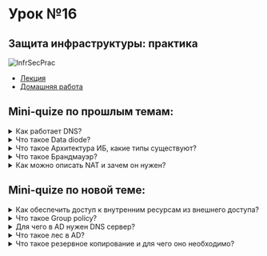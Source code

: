 # Урок №16
## Защита инфраструктуры: практика

![InfrSecPrac](https://img.freepik.com/premium-photo/artificial-intelligence-looking-smart-city-ai-control-city-infrastructure-data-traffic-ensure_327072-34468.jpg?w=1380)

* [Лекция](16_Защита_инфр_практика.pdf)
* [Домашняя работа](HW15_16.md)


## Mini-quize по прошлым темам:
<details>
  <summary>Как работает DNS?</summary>
<br>
DNS (Domain Name System) — это как телефонная книга интернета. Когда ты вводишь адрес сайта (например, google.com), DNS переводит его в IP-адрес, который компьютеры могут понять.
  
По сути, это система, которая помогает устройствам находить друг друга в интернете, делая доступ к сайтам более удобным для людей.
 
---
  
</details>

<details>
  <summary>Что такое Data diode?</summary>
<br>
Data Diode — это устройство, которое обеспечивает одностороннюю передачу данных. Оно используется там, где нужна высокая степень безопасности.
  
Например, в критически важных системах можно отправлять данные наружу, но обратно ничего не принимается, что предотвращает атаки и утечки информации.
 
---
 
</details>


<details>
  <summary>Что такое Архитектура ИБ, какие типы существуют?</summary>
<br>
Архитектура информационной безопасности — это структура и набор принципов, которые помогают защитить информацию в организации. Существуют разные типы архитектур ИБ:

- Корпоративная (для защиты всех ресурсов компании),
- Сетевой периметр (защита внешних границ сети),
- Облачная архитектура (безопасность данных в облачных системах).
 
---
 
</details>


<details>
  <summary>Что такое Брандмауэр?</summary>
<br>
Брандмауэр — это защита, которая контролирует и фильтрует трафик в сети. Он решает, что можно пропустить, а что заблокировать.

Брандмауэры помогают защитить сеть от несанкционированного доступа и вредоносных программ, выступая в роли фильтра между внутренней сетью и внешним миром.
 
---
 
</details>


<details>
  <summary>Как можно описать NAT и зачем он нужен?</summary>
<br>
NAT (Network Address Translation) — это технология, которая позволяет устройствам в локальной сети использовать один публичный IP-адрес для выхода в интернет.

Она помогает экономить IP-адреса и защищает внутреннюю сеть от прямого доступа извне, поскольку внешние устройства видят только один адрес, а не адреса всех компьютеров в сети.
 
---
 
</details>


## Mini-quize по новой теме:
<details>
  <summary>Как обеспечить доступ к внутренним ресурсам из внешнего доступа?</summary>
<br>
Для обеспечения доступа к внутренним ресурсам из внешней сети можно использовать VPN (виртуальная частная сеть), которая создаёт защищённый канал для удалённых пользователей.

Ещё один вариант — настройка DMZ (демилитаризованной зоны), где часть ресурсов сети доступна извне, но защищена от критичных внутренних систем.

Также часто применяются проброс портов через брандмауэр или маршрутизатор, чтобы определённые сервисы были доступны через интернет.
 
---
  
</details>

<details>
  <summary>Что такое Group policy?</summary>
<br>
Group Policy (групповая политика) — это инструмент в Active Directory, который позволяет администраторам централизованно управлять настройками и правилами для пользователей и компьютеров в сети.

Например, можно задать правила безопасности, доступ к приложениям или настройку рабочих столов, которые автоматически применяются ко всем пользователям в домене.
 
---
 
</details>


<details>
  <summary>Для чего в AD нужен DNS сервер?</summary>
<br>
DNS в Active Directory нужен для того, чтобы компьютеры в домене могли легко находить друг друга.

Когда устройство или пользователь пытается подключиться к ресурсам в сети (например, к контроллеру домена), DNS помогает быстро перевести имена доменов в IP-адреса.

Без DNS системы не смогут эффективно взаимодействовать в доменной среде.
 
---
 
</details>


<details>
  <summary>Что такое лес в AD?</summary>
<br>
Лес (forest) в Active Directory — это самая верхняя структура, которая объединяет несколько доменов под одной общей инфраструктурой.

Лес включает в себя все объекты (пользователи, компьютеры, группы) и определяет общие настройки для всех доменов, позволяя им обмениваться данными и работать как единая система.
 
---
 
</details>


<details>
  <summary>Что такое резервное копирование и для чего оно необходимо?</summary>
<br>
Резервное копирование — это процесс создания копий важных данных на случай сбоев, утрат или ошибок.

Оно необходимо, чтобы можно было восстановить данные, если произойдёт что-то непредвиденное: от сбоя оборудования до кибератаки.

Регулярные бэкапы позволяют минимизировать потери и быстро восстановить работоспособность системы в случае аварии.
 
---
 
</details>


